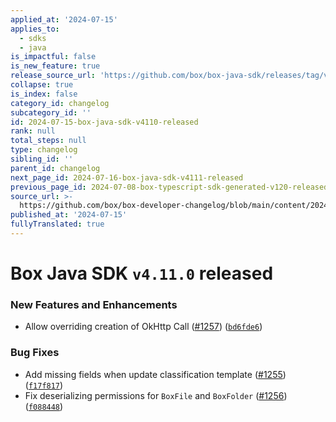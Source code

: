 ```yaml
---
applied_at: '2024-07-15'
applies_to:
  - sdks
  - java
is_impactful: false
is_new_feature: true
release_source_url: 'https://github.com/box/box-java-sdk/releases/tag/v4.11.0'
collapse: true
is_index: false
category_id: changelog
subcategory_id: ''
id: 2024-07-15-box-java-sdk-v4110-released
rank: null
total_steps: null
type: changelog
sibling_id: ''
parent_id: changelog
next_page_id: 2024-07-16-box-java-sdk-v4111-released
previous_page_id: 2024-07-08-box-typescript-sdk-generated-v120-released
source_url: >-
  https://github.com/box/box-developer-changelog/blob/main/content/2024/07-15-box-java-sdk-v4110-released.md
published_at: '2024-07-15'
fullyTranslated: true
---
```

# Box Java SDK `v4.11.0` released

### New Features and Enhancements

* Allow overriding creation of OkHttp Call ([#1257][1]) ([`bd6fde6`][2])

### Bug Fixes

* Add missing fields when update classification template ([#1255][3]) ([`f17f817`][4])
* Fix deserializing permissions for `BoxFile` and `BoxFolder` ([#1256][5]) ([`f088448`][6])

[1]: https://github.com/box/box-java-sdk/issues/1257

[2]: https://github.com/box/box-java-sdk/commit/bd6fde6689bebe6cb5889c91214db68e08a4ec8b

[3]: https://github.com/box/box-java-sdk/issues/1255

[4]: https://github.com/box/box-java-sdk/commit/f17f817bde5a412358bf3de8e489ed080715ec4b

[5]: https://github.com/box/box-java-sdk/issues/1256

[6]: https://github.com/box/box-java-sdk/commit/f08844889800a01f7c78941036f6228502fca8b0
